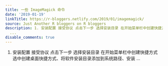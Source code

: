 ```yaml
---
title: 一些 ImageMagick 命令
date: '2019-01-19'
linkTitle: https://r-bloggers.netlify.com/2019/01/imagemagick/
source: Just Another R bloggers on R bloggers
description: 1. 安装配置 接受协议 点击下一步 选择安装目录 在开始菜单栏中创建快捷方式 选中创建桌面快捷方式、将软件安装目录添加到系统路径、安装
  ...
disable_comments: true
---
```

1. 安装配置 接受协议 点击下一步 选择安装目录 在开始菜单栏中创建快捷方式 选中创建桌面快捷方式、将软件安装目录添加到系统路径、安装 ...